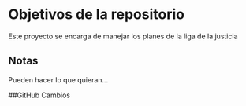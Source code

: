 # Objetivos de la repositorio

Este proyecto se encarga de manejar los planes de la liga de la justicia


## Notas
Pueden hacer lo que quieran...


##GitHub
Cambios
